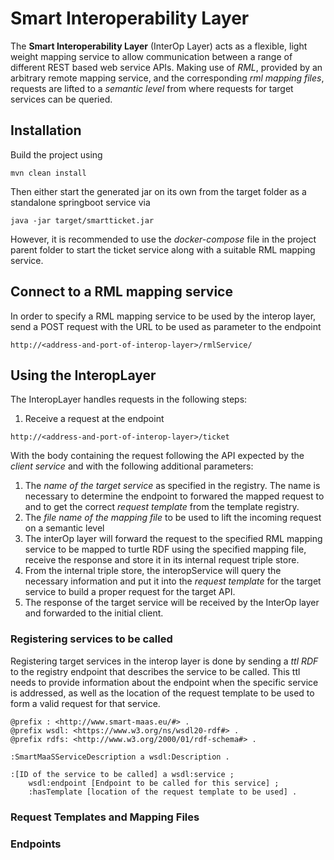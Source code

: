 # Smart Interoperability Layer

The **Smart Interoperability Layer** (InterOp Layer) acts as a flexible, light weight mapping service to allow communication between a range of different REST based web service APIs. Making use of *RML*, provided by an arbitrary remote mapping service, and the corresponding *rml mapping files*, requests are lifted to a *semantic level* from where requests for target services can be queried.

## Installation
Build the project using
```
mvn clean install
````

Then either start the generated jar on its own from the target folder as a standalone springboot service via
```
java -jar target/smartticket.jar
```

However, it is recommended to use the *docker-compose* file in the project parent folder to start the ticket service along with a suitable RML mapping service.

## Connect to a RML mapping service

In order to specify a RML mapping service to be used by the interop layer, send a POST request with the URL to be used as parameter to the endpoint
```
http://<address-and-port-of-interop-layer>/rmlService/
```
## Using the InteropLayer
The InteropLayer handles requests in the following steps:
1. Receive a request at the endpoint
```
http://<address-and-port-of-interop-layer>/ticket
```
With the body containing the request following the API expected by the *client service* and with the following additional parameters:
  1. The *name of the target service* as specified in the registry. The name is necessary to determine the endpoint to forwared the mapped request to and to get the correct *request template* from the template registry.
  2. The *file name of the mapping file* to be used to lift the incoming request on a semantic level
2. The interOp layer will forward the request to the specified RML mapping service to be mapped to turtle RDF using the specified mapping file, receive the response and store it in its internal request triple store.
3. From the internal triple store, the interopService will query the necessary information and put it into the *request template* for the target service to build a proper request for the target API.
4. The response of the target service will be received by the InterOp layer and forwarded to the initial client.

### Registering services to be called
Registering target services in the interop layer is done by sending a *ttl RDF* to the registry endpoint that describes the service to be called. This ttl needs to provide information about the endpoint when the specific service is addressed, as well as the location of the request template to be used to form a valid request for that service.
```
@prefix : <http://www.smart-maas.eu/#> .
@prefix wsdl: <https://www.w3.org/ns/wsdl20-rdf#> .
@prefix rdfs: <http://www.w3.org/2000/01/rdf-schema#> .

:SmartMaaSServiceDescription a wsdl:Description .

:[ID of the service to be called] a wsdl:service ;
	wsdl:endpoint [Endpoint to be called for this service] ;
	:hasTemplate [location of the request template to be used] .
```
### Request Templates and Mapping Files
### Endpoints